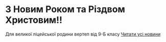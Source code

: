 
# З Новим Роком та Різдвом Христовим!!
Для великої ліцейської родини вертеп від 9-Б класу
[Читати усі новини](/news)
       